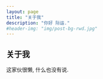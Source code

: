 ```yaml
---
layout: page
title: "关于我"
description: "你好 际运."
#header-img: "img/post-bg-rwd.jpg"
---
```


## 关于我

这家伙很懒, 什么也没有说.
